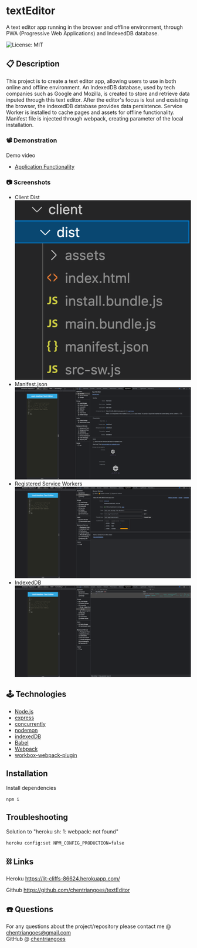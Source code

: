# textEditor
A text editor app running in the browser and offline environment, through PWA (Progressive Web Applications) and IndexedDB database.

![License: MIT](https://img.shields.io/badge/License-MIT-yellow.svg)

## 📋 Description
This project is to create a text editor app, allowing users to use in both online and offline environment. An IndexedDB database, used by tech companies such as Google and Mozilla, is created to store and retrieve data inputed through this text editor. After the editor's focus is lost and exsisting the browser, the indexedDB database provides data persistence. Service Worker is installed to cache pages and assets for offline functionality. Manifest file is injected through webpack, creating parameter of the local installation.

### 📽 Demonstration
Demo video 
* [Application Functionality](https://drive.google.com/file/d/1Urmi4XTTKqBHC9sLZopZJgT_taHMunbm/view?usp=sharing)

### 📷 Screenshots
* Client Dist
![Client Dist](./images/01_Client%20Dist.png)
* Manifest.json
![Manifest.json](./images/02_Manifest.png)
* Registered Service Workers
![Registered Service Workers](./images/03_Registered%20Service%20Workers.png)
* IndexedDB
![IndexedDB](./images/04_IndexedDB%20Storage.png)

## 🕹 Technologies
* [Node.js](https://nodejs.org/)
* [express](https://www.npmjs.com/package/express)
* [concurrently](https://www.npmjs.com/package/concurrently)
* [nodemon](https://www.npmjs.com/package/nodemon)
* [indexedDB](https://www.npmjs.com/package/indexeddb)
* [Babel](https://www.npmjs.com/package/Babel)
* [Webpack](https://www.npmjs.com/package/webpack)
* [workbox-webpack-plugin](https://developer.chrome.com/docs/workbox/modules/workbox-webpack-plugin/)

## Installation
Install dependencies
```
npm i
```

## Troubleshooting
Solution to "heroku sh: 1: webpack: not found"
```
heroku config:set NPM_CONFIG_PRODUCTION=false
```

## ⛓ Links
Heroku
https://lit-cliffs-86624.herokuapp.com/

Github
https://github.com/chentriangoes/textEditor

## ☎️ Questions
For any questions about the project/repository please contact me @ [chentriangoes@gmail.com](mailto:chentriangoes@gmail.com) </br>
GitHub @ [chentriangoes](https://github.com/chentriangoes) 